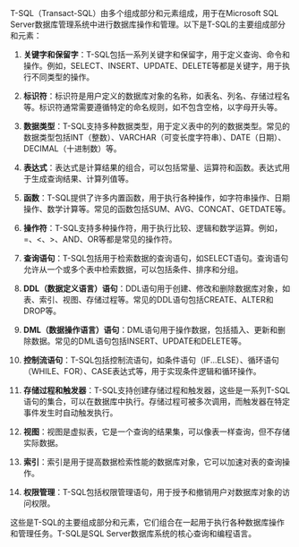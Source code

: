 T-SQL（Transact-SQL）由多个组成部分和元素组成，用于在Microsoft SQL Server数据库管理系统中进行数据库操作和管理。以下是T-SQL的主要组成部分和元素：

1. **关键字和保留字**：T-SQL包括一系列关键字和保留字，用于定义查询、命令和操作。例如，SELECT、INSERT、UPDATE、DELETE等都是关键字，用于执行不同类型的操作。

2. **标识符**：标识符是用户定义的数据库对象的名称，如表名、列名、存储过程名等。标识符通常需要遵循特定的命名规则，如不包含空格，以字母开头等。

3. **数据类型**：T-SQL支持多种数据类型，用于定义表中的列的数据类型。常见的数据类型包括INT（整数）、VARCHAR（可变长度字符串）、DATE（日期）、DECIMAL（十进制数）等。

4. **表达式**：表达式是计算结果的组合，可以包括常量、运算符和函数。表达式用于生成查询结果、计算列值等。

5. **函数**：T-SQL提供了许多内置函数，用于执行各种操作，如字符串操作、日期操作、数学计算等。常见的函数包括SUM、AVG、CONCAT、GETDATE等。

6. **操作符**：T-SQL支持多种操作符，用于执行比较、逻辑和数学运算。例如，=、<、>、AND、OR等都是常见的操作符。

7. **查询语句**：T-SQL包括用于检索数据的查询语句，如SELECT语句。查询语句允许从一个或多个表中检索数据，可以包括条件、排序和分组。

8. **DDL（数据定义语言）语句**：DDL语句用于创建、修改和删除数据库对象，如表、索引、视图、存储过程等。常见的DDL语句包括CREATE、ALTER和DROP等。

9. **DML（数据操作语言）语句**：DML语句用于操作数据，包括插入、更新和删除数据。常见的DML语句包括INSERT、UPDATE和DELETE等。

10. **控制流语句**：T-SQL包括控制流语句，如条件语句（IF...ELSE）、循环语句（WHILE、FOR）、CASE表达式等，用于实现条件逻辑和循环操作。

11. **存储过程和触发器**：T-SQL支持创建存储过程和触发器，这些是一系列T-SQL语句的集合，可以在数据库中执行。存储过程可被多次调用，而触发器在特定事件发生时自动触发执行。

12. **视图**：视图是虚拟表，它是一个查询的结果集，可以像表一样查询，但不存储实际数据。

13. **索引**：索引是用于提高数据检索性能的数据库对象，它可以加速对表的查询操作。

14. **权限管理**：T-SQL包括权限管理语句，用于授予和撤销用户对数据库对象的访问权限。

这些是T-SQL的主要组成部分和元素，它们组合在一起用于执行各种数据库操作和管理任务。T-SQL是SQL Server数据库系统的核心查询和编程语言。